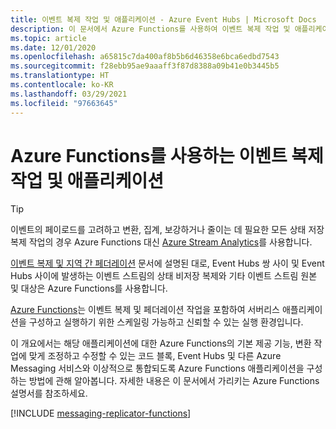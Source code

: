 ```yaml
---
title: 이벤트 복제 작업 및 애플리케이션 - Azure Event Hubs | Microsoft Docs
description: 이 문서에서 Azure Functions를 사용하여 이벤트 복제 작업 및 애플리케이션을 빌드하는 방법에 대한 개요를 제공합니다.
ms.topic: article
ms.date: 12/01/2020
ms.openlocfilehash: a65815c7da400af8b5b6d46358e6bca6edbd7543
ms.sourcegitcommit: f28ebb95ae9aaaff3f87d8388a09b41e0b3445b5
ms.translationtype: HT
ms.contentlocale: ko-KR
ms.lasthandoff: 03/29/2021
ms.locfileid: "97663645"
---
```

# <a name="event-replication-tasks-and-applications-with-azure-functions"></a>Azure Functions를 사용하는 이벤트 복제 작업 및 애플리케이션

> [!TIP]
> 이벤트의 페이로드를 고려하고 변환, 집계, 보강하거나 줄이는 데 필요한 모든 상태 저장 복제 작업의 경우 Azure Functions 대신 [Azure Stream Analytics](../stream-analytics/stream-analytics-introduction.md)를 사용합니다.

[이벤트 복제 및 지역 간 페더레이션](event-hubs-federation-overview.md) 문서에 설명된 대로, Event Hubs 쌍 사이 및 Event Hubs 사이에 발생하는 이벤트 스트림의 상태 비저장 복제와 기타 이벤트 스트림 원본 및 대상은 Azure Functions를 사용합니다.

[Azure Functions](../azure-functions/functions-overview.md)는 이벤트 복제 및 페더레이션 작업을 포함하여 서버리스 애플리케이션을 구성하고 실행하기 위한 스케일링 가능하고 신뢰할 수 있는 실행 환경입니다.

이 개요에서는 해당 애플리케이션에 대한 Azure Functions의 기본 제공 기능, 변환 작업에 맞게 조정하고 수정할 수 있는 코드 블록, Event Hubs 및 다른 Azure Messaging 서비스와 이상적으로 통합되도록 Azure Functions 애플리케이션을 구성하는 방법에 관해 알아봅니다. 자세한 내용은 이 문서에서 가리키는 Azure Functions 설명서를 참조하세요.

[!INCLUDE [messaging-replicator-functions](../../includes/messaging-replicator-functions.md)]










